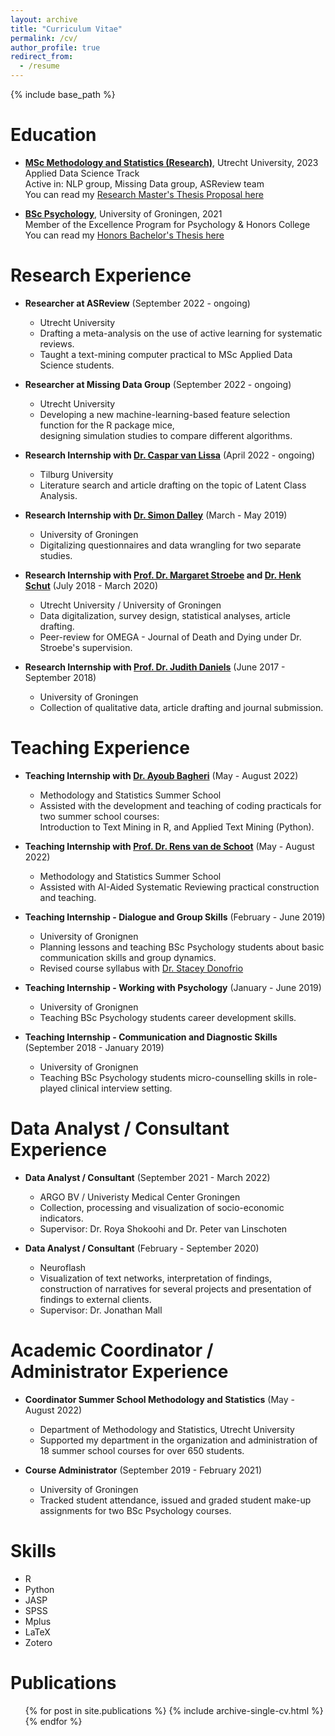 ```yaml
---
layout: archive
title: "Curriculum Vitae"
permalink: /cv/
author_profile: true
redirect_from:
  - /resume
---
```


{% include base_path %}

Education
======

* [**MSc Methodology and Statistics (Research)**](https://www.uu.nl/en/masters/methodology-and-statistics-behavioural-biomedical-and-social-sciences), Utrecht University, 2023\
Applied Data Science Track\
Active in: NLP group, Missing Data group, ASReview team\
You can read my [Research Master's Thesis Proposal here](http://danadria.github.io/files/Anadria_Thesis_Proposal.pdf)


* [**BSc Psychology**](https://www.rug.nl/bachelors/psychology-en/?lang=en), University of Groningen, 2021\
Member of the Excellence Program for Psychology & Honors College\
You can read my [Honors Bachelor's Thesis here](http://danadria.github.io/files/HBT_Anadria_s3091678.pdf)


Research Experience
======

* **Researcher at ASReview** (September 2022 - ongoing)
  * Utrecht University
  * Drafting a meta-analysis on the use of active learning for systematic reviews.
  * Taught a text-mining computer practical to MSc Applied Data Science students.

* **Researcher at Missing Data Group** (September 2022 - ongoing)
  * Utrecht University
  * Developing a new machine-learning-based feature selection function for the R package mice,\
    designing simulation studies to compare different algorithms.

* **Research Internship with [Dr. Caspar van Lissa](https://www.tilburguniversity.edu/staff/c-j-vanlissa)** (April 2022 - ongoing)
  * Tilburg University
  * Literature search and article drafting on the topic of Latent Class Analysis.

* **Research Internship with [Dr. Simon Dalley](https://www.rug.nl/staff/s.e.dalley/research)** (March - May 2019)
  * University of Groningen
  * Digitalizing questionnaires and data wrangling for two separate studies.

* **Research Internship with [Prof. Dr. Margaret Stroebe](https://www.uu.nl/staff/msstroebe) and [Dr. Henk Schut](https://www.uu.nl/staff/hschut)** (July 2018 - March 2020)
  * Utrecht University / University of Groningen
  * Data digitalization, survey design, statistical analyses, article drafting.
  * Peer-review for OMEGA - Journal of Death and Dying under Dr. Stroebe's supervision.

* **Research Internship with [Prof. Dr. Judith Daniels](https://www.rug.nl/staff/j.k.daniels/)** (June 2017 - September 2018)
  * University of Groningen
  * Collection of qualitative data, article drafting and journal submission.

Teaching Experience
======

* **Teaching Internship with [Dr. Ayoub Bagheri](https://ayoubbagheri.nl/)** (May - August 2022)
  * Methodology and Statistics Summer School
  * Assisted with the development and teaching of coding practicals for two summer school courses:\
    Introduction to Text Mining in R, and Applied Text Mining (Python).

* **Teaching Internship with [Prof. Dr. Rens van de Schoot](https://www.rensvandeschoot.com/about-rens/)** (May - August 2022)
  * Methodology and Statistics Summer School
  * Assisted with AI-Aided Systematic Reviewing practical construction and teaching.

* **Teaching Internship - Dialogue and Group Skills** (February - June 2019)
  * University of Gronignen
  * Planning lessons and teaching BSc Psychology students about basic communication skills and group dynamics.
  * Revised course syllabus with [Dr. Stacey Donofrio](https://www.rug.nl/staff/s.m.donofrio/)

* **Teaching Internship - Working with Psychology** (January - June 2019)
  * University of Gronignen
  * Teaching BSc Psychology students career development skills.

* **Teaching Internship - Communication and Diagnostic Skills** (September 2018 - January 2019)
  * University of Gronignen
  * Teaching BSc Psychology students micro-counselling skills in role-played clinical interview setting.

Data Analyst / Consultant Experience
======

* **Data Analyst / Consultant** (September 2021 - March 2022)
  * ARGO BV / Univeristy Medical Center Groningen 
  * Collection, processing and visualization of socio-economic indicators.
  * Supervisor: Dr. Roya Shokoohi and Dr. Peter van Linschoten

* **Data Analyst / Consultant** (February - September 2020)
  * Neuroflash 
  * Visualization of text networks, interpretation of findings,\
    construction of narratives for several projects and presentation of findings to external clients.
  * Supervisor: Dr. Jonathan Mall

Academic Coordinator / Administrator Experience
======

* **Coordinator Summer School Methodology and Statistics** (May - August 2022)
  * Department of Methodology and Statistics, Utrecht University
  * Supported my department in the organization and administration of 18 summer school courses for over 650 students.

* **Course Administrator** (September 2019 - February 2021)
  * University of Groningen
  * Tracked student attendance, issued and graded student make-up assignments for two BSc Psychology courses.

Skills
======
* R
* Python
* JASP
* SPSS
* Mplus
* LaTeX
* Zotero

Publications
======
  <ul>{% for post in site.publications %}
    {% include archive-single-cv.html %}
  {% endfor %}</ul>
  



